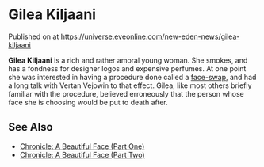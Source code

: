 # Gilea Kiljaani
Published on  at https://universe.eveonline.com/new-eden-news/gilea-kiljaani

**Gilea Kiljaani** is a rich and rather amoral young woman. She smokes, and has a fondness for designer logos and expensive perfumes. At one point she was interested in having a procedure done called a [face-swap](4OVv2l5wpw0mh2pvDdFKSv), and had a long talk with Vertan Vejowin to that effect. Gilea, like most others briefly familiar with the procedure, believed erroneously that the person whose face she is choosing would be put to death after.

See Also
--------

-   [Chronicle: A Beautiful Face (Part One)](2i95oZxuXIPj31w7VvKIye)
-   [Chronicle: A Beautiful Face (Part Two)](b1xq5NlRU02c7XjANGBPT)
